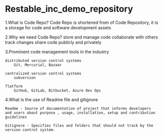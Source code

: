# Restable_inc_demo_repository

1.What is Code Repo?
    Code Repo is shortened from of Code Repository, it is a storage for code and software development assets

2.Why we need Code Repo?
    store and manage code 
    collaborate with others
    track changes
    share code publicly and privately

3.Prominent code management tools in the industry

    distributed version control systems
        Git, Mercurial, Bazaar

    centralized version control systems
        subversion

    flatform
        GitHub, GitLab, Bitbucket, Azure Dev Ops

4.What is the use of Readme file and gitignore

    Readme - Source of documentation of project that informs developers and users about purpose , usage, installation, setup and contribution guidelines

    Gitignore - Specifies files and folders that should not track by the version control system. 